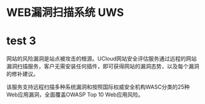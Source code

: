 

# WEB漏洞扫描系统 UWS
# test 3
网站的风险漏洞是站点被攻击的根源。UCloud网站安全评估服务通过远程的网站漏洞扫描服务，客户无需安装任何插件，即可获得网站的漏洞态势，以及每个漏洞的修补建议。

该服务支持远程扫描多种系统漏洞和按照国际权威安全机构WASC分类的25种Web应用漏洞，全面覆盖OWASP Top 10 Web应用风险。





